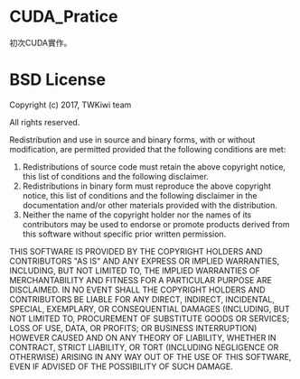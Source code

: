 # CUDA_Pratice
<p>初次CUDA實作。</p>

# BSD License
<p>Copyright (c) 2017, TWKiwi team</p>
<p>All rights reserved.</p>
<p>Redistribution and use in source and binary forms, with or without modification, are permitted provided that the following conditions are met:</p>
<ol>
  <li>Redistributions of source code must retain the above copyright notice, this list of conditions and the following disclaimer.</li>
  <li>Redistributions in binary form must reproduce the above copyright notice, this list of conditions and the following disclaimer in the documentation and/or other materials provided with the distribution.</li>
  <li>Neither the name of the copyright holder nor the names of its contributors may be used to endorse or promote products derived from this software without specific prior written permission.</li>
</ol>
<p>THIS SOFTWARE IS PROVIDED BY THE COPYRIGHT HOLDERS AND CONTRIBUTORS "AS IS" AND ANY EXPRESS OR IMPLIED WARRANTIES, INCLUDING, BUT NOT LIMITED TO, THE IMPLIED WARRANTIES OF MERCHANTABILITY AND FITNESS FOR A PARTICULAR PURPOSE ARE DISCLAIMED. IN NO EVENT SHALL THE COPYRIGHT HOLDERS AND CONTRIBUTORS BE LIABLE FOR ANY DIRECT, INDIRECT, INCIDENTAL, SPECIAL, EXEMPLARY, OR CONSEQUENTIAL DAMAGES (INCLUDING, BUT NOT LIMITED TO, PROCUREMENT OF SUBSTITUTE GOODS OR SERVICES; LOSS OF USE, DATA, OR PROFITS; OR BUSINESS INTERRUPTION) HOWEVER CAUSED AND ON ANY THEORY OF LIABILITY, WHETHER IN CONTRACT, STRICT LIABILITY, OR TORT (INCLUDING NEGLIGENCE OR OTHERWISE) ARISING IN ANY WAY OUT OF THE USE OF THIS SOFTWARE, EVEN IF ADVISED OF THE POSSIBILITY OF SUCH DAMAGE.</p>
